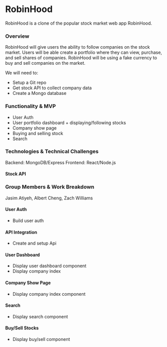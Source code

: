 # RobinHood
RobinHood is a clone of the popular stock market web app RobinHood.

### Overview

RobinHood will give users the ability to follow companies on the stock market. Users will be able create a portfolio where they can view, purchase, and sell shares of companies. RobinHood will be using a fake currency to buy and sell companies on the market.

We will need to:
* Setup a Git repo
* Get stock API to collect company data
* Create a Mongo database

### Functionality & MVP
* User Auth
* User portfolio dashboard + displaying/following stocks
* Company show page
* Buying and selling stock
* Search

### Technologies & Technical Challenges

Backend: MongoDB/Express
Frontend: React/Node.js

#### Stock API

### Group Members & Work Breakdown
Jasim Atiyeh, Albert Cheng, Zach Williams

#### User Auth
* Build user auth

#### API Integration
* Create and setup Api

#### User Dashboard
* Display user dashboard component
* Display company index

#### Company Show Page
* Display company index component

#### Search
* Display search component

#### Buy/Sell Stocks
* Display buy/sell component